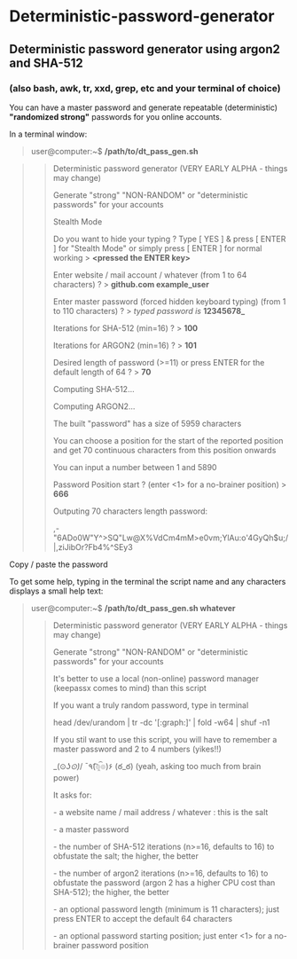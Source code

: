 # Deterministic-password-generator

## Deterministic password generator using argon2 and SHA-512

### (also bash, awk, tr, xxd, grep, etc and your terminal of choice)

You can have a master password and generate repeatable (deterministic) **"randomized strong"** passwords for you online accounts.

In a terminal window: 

>user@computer:~$ **/path/to/dt_pass_gen.sh**

>>Deterministic password generator (VERY EARLY ALPHA - things may change)
>>
>>Generate "strong" "NON-RANDOM" or "deterministic passwords" for your accounts
>>
>>Stealth Mode
>>
>>Do you want to hide your typing ? Type [ YES ] & press [ ENTER ] for "Stealth Mode" or simply press [ ENTER ] for normal working \> **<pressed the ENTER key\>**
>>
>>Enter website / mail account / whatever (from 1 to 64 characters) ? \> **github.com example_user**
>>
>>Enter master password (forced hidden keyboard typing) (from 1 to 110 characters) ? \> _typed password is_ **12345678_**
>>
>>Iterations for SHA-512 (min=16) ? \> **100**
>>
>>Iterations for ARGON2 (min=16) ? \> **101**
>>
>>Desired length of password (>=11) or press ENTER for the default length of 64 ? \> **70**
>>
>>Computing SHA-512...
>>
>>Computing ARGON2...
>>
>>
>>
>>The built "password" has a size of 5959 characters
>>
>>You can choose a position for the start of the reported position and get 70 continuous characters from this position onwards
>>
>>You can input a number between 1 and 5890
>>
>>Password Position start ? (enter <1> for a no-brainer position) \> **666**
>>
>>
>>Outputing 70 characters length password:
>>
>>,-"6ADo0W"Y^>SQ"Lw@X%VdCm4mM>e0vm;YlAu:o'4GyQh$u\;/|,ziJibOr?Fb4%^SEy3

Copy / paste the password


To get some help, typing in the terminal the script name and any characters displays a small help text:

>user@computer:~$ **/path/to/dt_pass_gen.sh whatever**
>>Deterministic password generator (VERY EARLY ALPHA - things may change)
>>
>>Generate "strong" "NON-RANDOM" or "deterministic passwords" for your accounts
>>
>>It\'s better to use a local (non-online) password manager (keepassx comes to mind) than this script
>>
>>
>>If you want a truly random password, type in terminal
>>
>>head /dev/urandom | tr -dc '[:graph:]' | fold -w64 | shuf -n1
>>
>>
>>If you stil want to use this script, you will have to remember a master password and 2 to 4 numbers (yikes!!)
>>
>>
>>\_(⊙_ʖ⊙)_/     ¯٩(͡๏̯͡๏)۶     (ఠ_ఠ)     (yeah, asking too much from brain power)
>>
>>
>>It asks for:
>>
>>\- a website name / mail address / whatever : this is the salt
>>
>>\- a master password
>>
>>\- the number of SHA-512 iterations (n>=16, defaults to 16) to obfustate the salt; the higher, the better
>>
>>\- the number of argon2 iterations (n>=16, defaults to 16) to obfustate the password (argon 2 has a higher CPU cost than SHA-512); the higher, the better
>>
>>\- an optional password length (minimum is 11 characters); just press ENTER to accept the default 64 characters
>>
>>\- an optional password starting position; just enter <1> for a no-brainer password position
